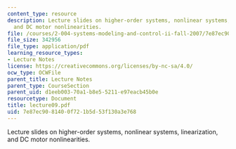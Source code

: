 ```yaml
---
content_type: resource
description: Lecture slides on higher-order systems, nonlinear systems, linearization,
  and DC motor nonlinearities.
file: /courses/2-004-systems-modeling-and-control-ii-fall-2007/7e87ec9081400f721b5d53f130a3e768_lecture09.pdf
file_size: 342956
file_type: application/pdf
learning_resource_types:
- Lecture Notes
license: https://creativecommons.org/licenses/by-nc-sa/4.0/
ocw_type: OCWFile
parent_title: Lecture Notes
parent_type: CourseSection
parent_uid: d1eeb003-70a1-b8e5-5211-e97eacb45b0e
resourcetype: Document
title: lecture09.pdf
uid: 7e87ec90-8140-0f72-1b5d-53f130a3e768
---
```

Lecture slides on higher-order systems, nonlinear systems, linearization, and DC motor nonlinearities.